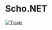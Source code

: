 # Scho.NET
[![Travis](https://travis-ci.org/stoyandimov/Scho.NET.svg?branch=master)](https://travis-ci.org/stoyandimov/Scho.NET)

